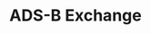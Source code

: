---
title: ADS-B Exchange
description: Track aircraft live.
url: https://globe.adsbexchange.com/
image:
    # url: '/assets/images/cafe.png'
    # alt: 'Cafe'
tags: ['airport', 'track', 'osint']
listedDate: 2023-11-08
published: true
---